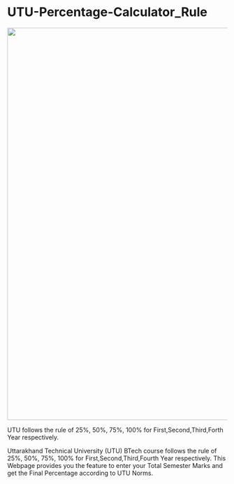 # UTU-Percentage-Calculator_Rule

<img width="900" src="https://i.ibb.co/WvHdrLH/utu2.jpg"/>


 UTU follows the rule of 25%, 50%, 75%, 100% for First,Second,Third,Forth Year respectively. 
 
 Uttarakhand Technical University (UTU) BTech course follows the rule of 25%, 50%, 75%, 100% for First,Second,Third,Fourth Year respectively. This Webpage provides you the feature to enter your Total Semester Marks and get the Final Percentage according to UTU Norms.
